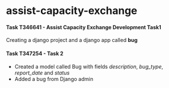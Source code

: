 # assist-capacity-exchange
#### Task T346641 - Assist Capacity Exchange Development Task1
Creating a django project and a django app called **bug**

#### Task T347254 - Task 2
- Created a model called Bug with fields *description*, *bug_type*, *report_date* and *status*
- Added a bug from Django admin
